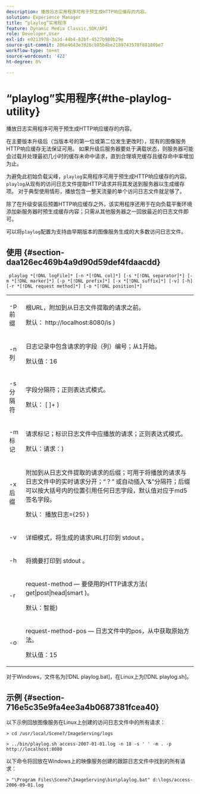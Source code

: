 ```yaml
---
description: 播放日志实用程序可用于预生成HTTP响应缓存的内容。
solution: Experience Manager
title: “playlog”实用程序
feature: Dynamic Media Classic,SDK/API
role: Developer,User
exl-id: e0213978-3a1d-44b4-82bf-4527b980b29e
source-git-commit: 206e4643e3926cb85b4be2189743578f88180be7
workflow-type: tm+mt
source-wordcount: '422'
ht-degree: 0%

---
```


# “playlog”实用程序{#the-playlog-utility}

播放日志实用程序可用于预生成HTTP响应缓存的内容。

在主要版本升级后（当版本号的第一位或第二位发生更改时），现有的图像服务HTTP响应缓存无法保证可用。 如果升级后服务器要处于满载状态，则服务器可能会过载并处理最初几小时的缓存未命中请求，直到合理填充缓存且缓存命中率增加为止。

为避免此初始负载尖峰，`playlog`实用程序可用于预生成HTTP响应缓存的内容。 `playlog`从现有的访问日志文件提取HTTP请求并将其发送到服务器以生成缓存项。 对于典型使用情形，播放包含一整天流量的单个访问日志文件就足够了。

除了在升级安装后预置HTTP响应缓存之外，该实用程序还用于在向负载平衡环境添加新服务器时预生成缓存内容；只需从其他服务器之一回放最近的日志文件即可。

可以将`playlog`配置为支持由早期版本的图像服务生成的大多数访问日志文件。

## 使用 {#section-daa126ec469b4a9d90d59def4fdaacdd}

` playlog *[!DNL logFile]* [-n *[!DNL col]*] [-s *[!DNL separator]*] [-m *[!DNL marker]*] [-p *[!DNL prefix]*] [-x *[!DNL suffix]*] [-v] [-h] [-r *[!DNL request method]*] [-o *[!DNL position]*]`

<table id="simpletable_39B9638BCB0F4244B5155C958C044C31"> 
 <tr class="strow"> 
  <td class="stentry"> <p> <span class="codeph"> -p <span class="varname">前缀</span> </span> </p> </td> 
  <td class="stentry"> <p>根URL，附加到从日志文件提取的请求之前。 </p> <p>默认： <span class="filepath"> http://localhost:8080/is </span>) </p> </td> 
 </tr> 
 <tr class="strow"> 
  <td class="stentry"> <p> <span class="codeph"> -n <span class="varname">列</span> </span> </p> </td> 
  <td class="stentry"> <p>日志记录中包含请求的字段（列）编号；从1开始。 </p> <p>默认值：16 </p> </td> 
 </tr> 
 <tr class="strow"> 
  <td class="stentry"> <p> <span class="codeph"> -s <span class="varname">分隔符</span> </span> </p> </td> 
  <td class="stentry"> <p>字段分隔符；正则表达式模式。 </p> <p>默认： <span class="codeph"> [ ]+ </span>) </p> </td> 
 </tr> 
 <tr class="strow"> 
  <td class="stentry"> <p> <span class="codeph"> -m <span class="varname">标记</span> </span> </p> </td> 
  <td class="stentry"> <p>请求标记；标识日志文件中应播放的请求；正则表达式模式。 </p> <p>默认：<span class="codeph">请求：</span>) </p> </td> 
 </tr> 
 <tr class="strow"> 
  <td class="stentry"> <p> <span class="codeph"> -x <span class="varname">后缀</span> </span> </p> </td> 
  <td class="stentry"> <p>附加到从日志文件提取的请求的后缀；可用于将播放的请求与日志文件中的实时请求分开；“？” 或自动插入“&amp;”分隔符；后缀可以按大括号内的位置引用任何日志字段，默认值对应于md5签名字段。 </p> <p>默认： <span class="codeph">播放日志={25} </span>) </p> </td> 
 </tr> 
 <tr class="strow"> 
  <td class="stentry"> <p> <span class="codeph"> -v </span> </p> </td> 
  <td class="stentry"> <p>详细模式，将生成的请求URL打印到<span class="codeph"> stdout </span>。 </p> </td> 
 </tr> 
 <tr class="strow"> 
  <td class="stentry"> <p> <span class="codeph"> -h </span> </p> </td> 
  <td class="stentry"> <p>将摘要打印到<span class="codeph"> stdout </span>。 </p> </td> 
 </tr> 
 <tr class="strow"> 
  <td class="stentry"> <p> <span class="codeph"> -r </span> </p> </td> 
  <td class="stentry"> <p>request-method — 要使用的HTTP请求方法(<span class="codeph"> get|post|head|smart </span>)。 </p> <p>默认：<span class="codeph">智能</span>) </p> </td> 
 </tr> 
 <tr class="strow"> 
  <td class="stentry"> <p> <span class="codeph"> -o </span> </p> </td> 
  <td class="stentry"> <p>request-method-pos — 日志文件中的pos，从中获取原始方法。 </p> <p>默认值：15 </p> </td> 
 </tr> 
</table>

对于Windows，文件名为[!DNL playlog.bat]，在Linux上为[!DNL playlog.sh]。

## 示例 {#section-716e5c35e9fa4ee3a4b0687381fcea40}

以下示例回放图像服务在Linux上创建的访问日志文件中的所有请求：

`> cd /usr/local/Scene7/ImageServing/logs`

`> ../bin/playlog.sh access-2007-01-01.log -n 18 -s ' ' -m . -p http://localhost:8080`

以下命令将回放在Windows上的映像服务创建的跟踪日志文件中找到的所有请求：

`> "\Program Files\Scene7\ImageServing\bin\playlog.bat" d:\logs/access-2006-09-01.log`
